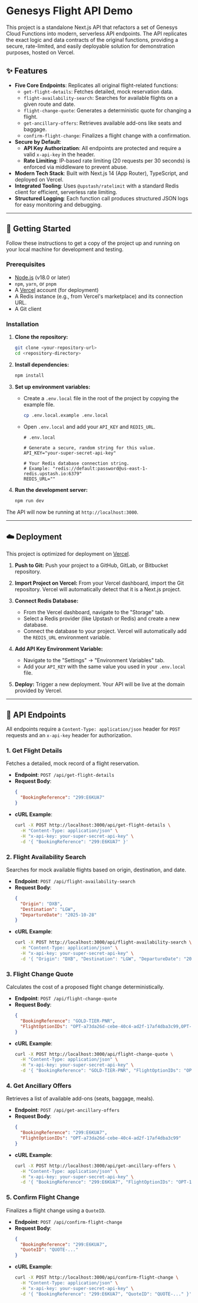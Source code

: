 # Genesys Flight API Demo

This project is a standalone Next.js API that refactors a set of Genesys Cloud Functions into modern, serverless API endpoints. The API replicates the exact logic and data contracts of the original functions, providing a secure, rate-limited, and easily deployable solution for demonstration purposes, hosted on Vercel.

## ✨ Features

- **Five Core Endpoints**: Replicates all original flight-related functions:
  - `get-flight-details`: Fetches detailed, mock reservation data.
  - `flight-availability-search`: Searches for available flights on a given route and date.
  - `flight-change-quote`: Generates a deterministic quote for changing a flight.
  - `get-ancillary-offers`: Retrieves available add-ons like seats and baggage.
  - `confirm-flight-change`: Finalizes a flight change with a confirmation.
- **Secure by Default**:
  - **API Key Authorization**: All endpoints are protected and require a valid `x-api-key` in the header.
  - **Rate Limiting**: IP-based rate limiting (20 requests per 30 seconds) is enforced via middleware to prevent abuse.
- **Modern Tech Stack**: Built with Next.js 14 (App Router), TypeScript, and deployed on Vercel.
- **Integrated Tooling**: Uses `@upstash/ratelimit` with a standard Redis client for efficient, serverless rate limiting.
- **Structured Logging**: Each function call produces structured JSON logs for easy monitoring and debugging.

---

## 🚀 Getting Started

Follow these instructions to get a copy of the project up and running on your local machine for development and testing.

### Prerequisites

- [Node.js](https://nodejs.org/en/) (v18.0 or later)
- `npm`, `yarn`, or `pnpm`
- A [Vercel](https://vercel.com) account (for deployment)
- A Redis instance (e.g., from Vercel's marketplace) and its connection URL.
- A Git client

### Installation

1.  **Clone the repository:**
    ```bash
    git clone <your-repository-url>
    cd <repository-directory>
    ```

2.  **Install dependencies:**
    ```bash
    npm install
    ```

3.  **Set up environment variables:**
    -   Create a `.env.local` file in the root of the project by copying the example file.
        ```bash
        cp .env.local.example .env.local
        ```
    -   Open `.env.local` and add your `API_KEY` and `REDIS_URL`.
        ```
        # .env.local

        # Generate a secure, random string for this value.
        API_KEY="your-super-secret-api-key"

        # Your Redis database connection string.
        # Example: "redis://default:password@us-east-1-redis.upstash.io:6379"
        REDIS_URL=""
        ```

4.  **Run the development server:**
    ```bash
    npm run dev
    ```

The API will now be running at `http://localhost:3000`.

---

## ☁️ Deployment

This project is optimized for deployment on [Vercel](https://vercel.com).

1.  **Push to Git:** Push your project to a GitHub, GitLab, or Bitbucket repository.

2.  **Import Project on Vercel:** From your Vercel dashboard, import the Git repository. Vercel will automatically detect that it is a Next.js project.

3.  **Connect Redis Database:**
    -   From the Vercel dashboard, navigate to the "Storage" tab.
    -   Select a Redis provider (like Upstash or Redis) and create a new database.
    -   Connect the database to your project. Vercel will automatically add the `REDIS_URL` environment variable.

4.  **Add API Key Environment Variable:**
    -   Navigate to the "Settings" -> "Environment Variables" tab.
    -   Add your `API_KEY` with the same value you used in your `.env.local` file.

5.  **Deploy:** Trigger a new deployment. Your API will be live at the domain provided by Vercel.

---

## 🔑 API Endpoints

All endpoints require a `Content-Type: application/json` header for `POST` requests and an `x-api-key` header for authorization.

### 1. Get Flight Details

Fetches a detailed, mock record of a flight reservation.

-   **Endpoint**: `POST /api/get-flight-details`
-   **Request Body**:
    ```json
    {
      "BookingReference": "299:E6KUA7"
    }
    ```
-   **cURL Example**:
    ```bash
    curl -X POST http://localhost:3000/api/get-flight-details \
      -H "Content-Type: application/json" \
      -H "x-api-key: your-super-secret-api-key" \
      -d '{ "BookingReference": "299:E6KUA7" }'
    ```

### 2. Flight Availability Search

Searches for mock available flights based on origin, destination, and date.

-   **Endpoint**: `POST /api/flight-availability-search`
-   **Request Body**:
    ```json
    {
      "Origin": "DXB",
      "Destination": "LGW",
      "DepartureDate": "2025-10-28"
    }
    ```
-   **cURL Example**:
    ```bash
    curl -X POST http://localhost:3000/api/flight-availability-search \
      -H "Content-Type: application/json" \
      -H "x-api-key: your-super-secret-api-key" \
      -d '{ "Origin": "DXB", "Destination": "LGW", "DepartureDate": "2025-10-28" }'
    ```

### 3. Flight Change Quote

Calculates the cost of a proposed flight change deterministically.

-   **Endpoint**: `POST /api/flight-change-quote`
-   **Request Body**:
    ```json
    {
      "BookingReference": "GOLD-TIER-PNR",
      "FlightOptionIDs": "OPT-a73da26d-cebe-40c4-ad2f-17af4dba3c99,OPT-39464896-990d-422b-b5aa-a587f80ea87a"
    }
    ```
-   **cURL Example**:
    ```bash
    curl -X POST http://localhost:3000/api/flight-change-quote \
      -H "Content-Type: application/json" \
      -H "x-api-key: your-super-secret-api-key" \
      -d '{ "BookingReference": "GOLD-TIER-PNR", "FlightOptionIDs": "OPT-123,OPT-456" }'
    ```

### 4. Get Ancillary Offers

Retrieves a list of available add-ons (seats, baggage, meals).

-   **Endpoint**: `POST /api/get-ancillary-offers`
-   **Request Body**:
    ```json
    {
      "BookingReference": "299:E6KUA7",
      "FlightOptionIDs": "OPT-a73da26d-cebe-40c4-ad2f-17af4dba3c99"
    }
    ```
-   **cURL Example**:
    ```bash
    curl -X POST http://localhost:3000/api/get-ancillary-offers \
      -H "Content-Type: application/json" \
      -H "x-api-key: your-super-secret-api-key" \
      -d '{ "BookingReference": "299:E6KUA7", "FlightOptionIDs": "OPT-123" }'
    ```

### 5. Confirm Flight Change

Finalizes a flight change using a `QuoteID`.

-   **Endpoint**: `POST /api/confirm-flight-change`
-   **Request Body**:
    ```json
    {
      "BookingReference": "299:E6KUA7",
      "QuoteID": "QUOTE-..."
    }
    ```
-   **cURL Example**:
    ```bash
    curl -X POST http://localhost:3000/api/confirm-flight-change \
      -H "Content-Type: application/json" \
      -H "x-api-key: your-super-secret-api-key" \
      -d '{ "BookingReference": "299:E6KUA7", "QuoteID": "QUOTE-..." }'
    ```
